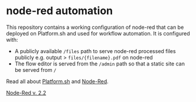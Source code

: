 # node-red automation

This repository contains a working configuration of node-red that can be deployed on Platform.sh and used for workflow automation. It is configured with:
- A publicly available `/files` path to serve node-red processed files publicly e.g. output > `files/{filename}.pdf` on node-red
- The flow editor is served from the `/admin` path so that a static site can be served from `/`

Read all about [Platform.sh](https://docs.platform.sh/) and [Node-Red](https://nodered.org/docs/).

[Node-Red v. 2.2](https://github.com/node-red/node-red)
